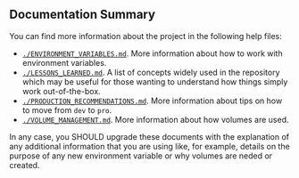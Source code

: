 ## Documentation Summary

You can find more information about the project in the following help files:

- [`./ENVIRONMENT_VARIABLES.md`](./ENVIRONMENT_VARIABLES.md). More information about how to work with environment variables.
- [`./LESSONS_LEARNED.md`](./LESSONS_LEARNED.md). A list of concepts widely used in the repository which may be useful for those wanting to understand how things simply work out-of-the-box.
- [`./PRODUCTION_RECOMMENDATIONS.md`](./PRODUCTION_RECOMMENDATIONS.md). More information about tips on how to move from `dev` to `pro`.
- [`./VOLUME_MANAGEMENT.md`](./VOLUME_MANAGEMENT.md). More information about how volumes are used.

In any case, you SHOULD upgrade these documents with the explanation of any additional information that you are using like, for example, details on the purpose of any new environment variable or why volumes are neded or created.
